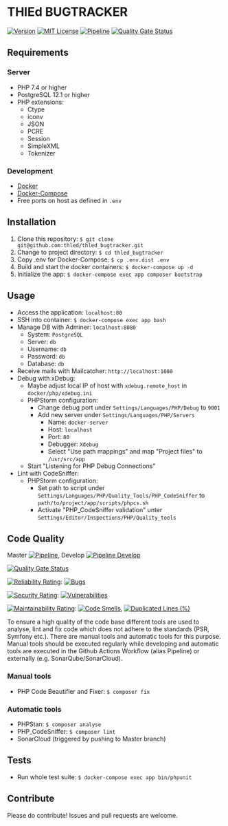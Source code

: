 # THlEd BUGTRACKER

[![Version][version-badge]](changelog)
[![MIT License][license-badge]](license)
[![Pipeline][pipeline-badge]](pipeline)
[![Quality Gate Status][sonarcloud-quality-gate-badge]](sonarcloud-dashboard)

## Requirements

### Server

- PHP 7.4 or higher
- PostgreSQL 12.1 or higher
- PHP extensions:
  - Ctype
  - iconv
  - JSON
  - PCRE
  - Session
  - SimpleXML
  - Tokenizer

### Development

- [Docker][docker]
- [Docker-Compose][docker-compose]
- Free ports on host as defined in `.env`

## Installation

1. Clone this repository: `$ git clone git@github.com:thled/thled_bugtracker.git`
1. Change to project directory: `$ cd thled_bugtracker`
1. Copy .env for Docker-Compose: `$ cp .env.dist .env`
1. Build and start the docker containers: `$ docker-compose up -d`
1. Initialize the app: `$ docker-compose exec app composer bootstrap`

## Usage

- Access the application: `localhost:80`
- SSH into container: `$ docker-compose exec app bash`
- Manage DB with Adminer: `localhost:8080`
  - System: `PostgreSQL`
  - Server: `db`
  - Username: `db`
  - Password: `db`
  - Database: `db`
- Receive mails with Mailcatcher: `http://localhost:1080`
- Debug with xDebug:
  - Maybe adjust local IP of host with `xdebug.remote_host` in `docker/php/xdebug.ini`
  - PHPStorm configuration:
    - Change debug port under `Settings/Languages/PHP/Debug` to `9001`
    - Add new server under `Settings/Languages/PHP/Servers`
      - Name: `docker-server`
      - Host: `localhost`
      - Port: `80`
      - Debugger: `Xdebug`
      - Select "Use path mappings" and map "Project files" to `/usr/src/app`
  - Start "Listening for PHP Debug Connections"
- Lint with CodeSniffer:
  - PHPStorm configuration:
    - Set path to script under `Settings/Languages/PHP/Quality_Tools/PHP_CodeSniffer` to `path/to/project/app/scripts/phpcs.sh`
    - Activate "PHP_CodeSniffer validation" unter `Settings/Editor/Inspections/PHP/Quality_tools`

## Code Quality

Master [![Pipeline][pipeline-badge]](pipeline),
Develop [![Pipeline Develop][pipeline-dev-badge]](pipeline-dev)

[![Quality Gate Status][sonarcloud-quality-gate-badge]](sonarcloud-dashboard)

[![Reliability Rating][sonarcloud-reliability-badge]](sonarcloud-dashboard):
[![Bugs][sonarcloud-bugs-badge]](sonarcloud-dashboard)

[![Security Rating][sonarcloud-security]](sonarcloud-dashboard):
[![Vulnerabilities][sonarcloud-vulnerabilities]](sonarcloud-dashboard)

[![Maintainability Rating][sonarcloud-maintainability]](sonarcloud-dashboard):
[![Code Smells][sonarcloud-code-smells]](sonarcloud-dashboard),
[![Duplicated Lines (%)][sonarcloud-duplicated-lines]](sonarcloud-dashboard)

To ensure a high quality of the code base different tools are used to analyse, lint and fix code which does not adhere to the standards (PSR, Symfony etc.).
There are manual tools and automatic tools for this purpose.
Manual tools should be executed regularly while developing and automatic tools are executed in the Github Actions Workflow (alias Pipeline) or externally (e.g. SonarQube/SonarCloud).

### Manual tools

- PHP Code Beautifier and Fixer: `$ composer fix`

### Automatic tools

- PHPStan: `$ composer analyse`
- PHP_CodeSniffer: `$ composer lint`
- SonarCloud (triggered by pushing to Master branch)

## Tests

- Run whole test suite: `$ docker-compose exec app bin/phpunit`

## Contribute

Please do contribute! Issues and pull requests are welcome.

[version-badge]: https://img.shields.io/badge/version-0.4.0-blue.svg
[changelog]: ./CHANGELOG.md
[license-badge]: https://img.shields.io/badge/license-MIT-blue.svg
[license]: ./LICENSE
[pipeline-badge]: https://github.com/thled/thled_bugtracker/workflows/ci-pipeline/badge.svg?branch=master
[pipeline]: https://github.com/thled/thled_bugtracker/actions?query=workflow%3A%22ci-pipeline%22+branch%3Amaster
[pipeline-dev-badge]: https://github.com/thled/thled_bugtracker/workflows/ci-pipeline/badge.svg?branch=develop
[pipeline-dev]: https://github.com/thled/thled_bugtracker/actions?query=workflow%3A%22ci-pipeline%22+branch%3Adevelop
[sonarcloud-quality-gate-badge]: https://sonarcloud.io/api/project_badges/measure?project=thled_thled_bugtracker&metric=alert_status
[sonarcloud-reliability-badge]: https://sonarcloud.io/api/project_badges/measure?project=thled_thled_bugtracker&metric=reliability_rating
[sonarcloud-bugs-badge]: https://sonarcloud.io/api/project_badges/measure?project=thled_thled_bugtracker&metric=bugs
[sonarcloud-security]: https://sonarcloud.io/api/project_badges/measure?project=thled_thled_bugtracker&metric=security_rating
[sonarcloud-vulnerabilities]: https://sonarcloud.io/api/project_badges/measure?project=thled_thled_bugtracker&metric=vulnerabilities
[sonarcloud-maintainability]: https://sonarcloud.io/api/project_badges/measure?project=thled_thled_bugtracker&metric=sqale_rating
[sonarcloud-code-smells]: https://sonarcloud.io/api/project_badges/measure?project=thled_thled_bugtracker&metric=code_smells
[sonarcloud-duplicated-lines]: https://sonarcloud.io/api/project_badges/measure?project=thled_thled_bugtracker&metric=duplicated_lines_density
[sonarcloud-dashboard]: https://sonarcloud.io/dashboard?id=thled_thled_bugtracker
[docker]: https://docs.docker.com/install/
[docker-compose]: https://docs.docker.com/compose/install/
